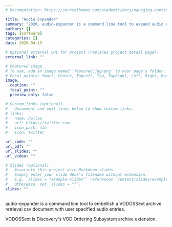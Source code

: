```yaml
---
# Documentation: https://sourcethemes.com/academic/docs/managing-content/

title: "Audio Expander"
summary: "2020. audio-expander is a command line tool to expand audio entries for an archive retrival document."
authors: []
tags: [software]
categories: []
date: 2020-04-15

# Optional external URL for project (replaces project detail page).
external_link: ""

# Featured image
# To use, add an image named `featured.jpg/png` to your page's folder.
# Focal points: Smart, Center, TopLeft, Top, TopRight, Left, Right, BottomLeft, Bottom, BottomRight.
image:
  caption: ""
  focal_point: ""
  preview_only: false

# Custom links (optional).
#   Uncomment and edit lines below to show custom links.
# links:
# - name: Follow
#   url: https://twitter.com
#   icon_pack: fab
#   icon: twitter

url_code: ""
url_pdf: ""
url_slides: ""
url_video: ""

# Slides (optional).
#   Associate this project with Markdown slides.
#   Simply enter your slide deck's filename without extension.
#   E.g. `slides = "example-slides"` references `content/slides/example-slides.md`.
#   Otherwise, set `slides = ""`.
slides: ""
---
```

audio-expander is a command line tool to embellish a VODOSSext archive retrieval csv document with user specified audio entries.

VODOSSext is Discovery's VOD Ordering Subsystem archive extension. 
